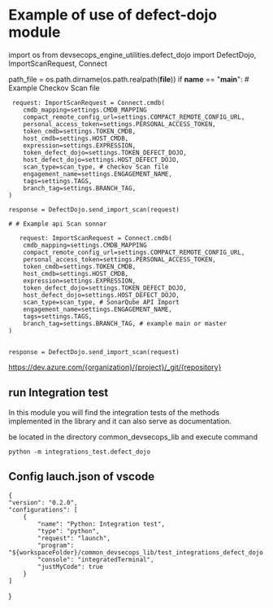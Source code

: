 # Example of use of defect-dojo module

import os
from devsecops_engine_utilities.defect_dojo import DefectDojo,\
    ImportScanRequest, Connect

path_file = os.path.dirname(os.path.realpath(__file__))
if __name__ == "__main__":
    # Example Checkov Scan file

     request: ImportScanRequest = Connect.cmdb(
        cmdb_mapping=settings.CMDB_MAPPING
        compact_remote_config_url=settings.COMPACT_REMOTE_CONFIG_URL,
        personal_access_token=settings.PERSONAL_ACCESS_TOKEN,
        token_cmdb=settings.TOKEN_CMDB,
        host_cmdb=settings.HOST_CMDB,
        expression=settings.EXPRESSION,
        token_defect_dojo=settings.TOKEN_DEFECT_DOJO,
        host_defect_dojo=settings.HOST_DEFECT_DOJO,
        scan_type=scan_type, # checkov Scan file
        engagement_name=settings.ENGAGEMENT_NAME,
        tags=settings.TAGS,
        branch_tag=settings.BRANCH_TAG,
    )

    response = DefectDojo.send_import_scan(request)

    # # Example api Scan sonnar

       request: ImportScanRequest = Connect.cmdb(
        cmdb_mapping=settings.CMDB_MAPPING
        compact_remote_config_url=settings.COMPACT_REMOTE_CONFIG_URL,
        personal_access_token=settings.PERSONAL_ACCESS_TOKEN,
        token_cmdb=settings.TOKEN_CMDB,
        host_cmdb=settings.HOST_CMDB,
        expression=settings.EXPRESSION,
        token_defect_dojo=settings.TOKEN_DEFECT_DOJO,
        host_defect_dojo=settings.HOST_DEFECT_DOJO,
        scan_type=scan_type, # SonarQube API Import
        engagement_name=settings.ENGAGEMENT_NAME,
        tags=settings.TAGS,
        branch_tag=settings.BRANCH_TAG, # example main or master
    )


    response = DefectDojo.send_import_scan(request)


https://dev.azure.com/{organization}/{project}/_git/{repository}

## run Integration test

In this module you will find the integration tests of the methods implemented in the library and it can also serve as documentation.

be located in the directory common_devsecops_lib and execute command

    python -m integrations_test.defect_dojo


## Config lauch.json of vscode

    {
    "version": "0.2.0",
    "configurations": [
        {
            "name": "Python: Integration test",
            "type": "python",
            "request": "launch",
            "program": "${workspaceFolder}/common_devsecops_lib/test_integrations_defect_dojo.py",
            "console": "integratedTerminal",
            "justMyCode": true
        }
    ]
}
